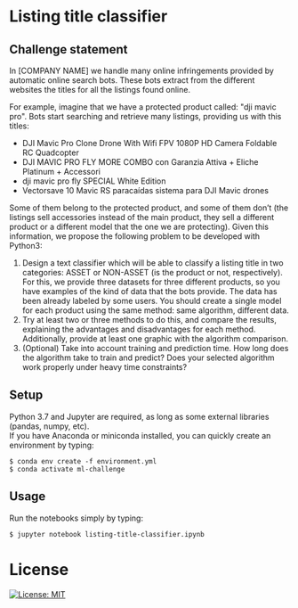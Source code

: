 # Listing title classifier

## Challenge statement
In [COMPANY NAME] we handle many online infringements provided by automatic online search bots. These bots extract from the different websites the titles for all the listings found online.  

For example, imagine that we have a protected product called: "dji mavic pro". Bots start searching and retrieve many listings, providing us with this titles:
* DJI Mavic Pro Clone Drone With Wifi FPV 1080P HD Camera Foldable RC Quadcopter
* DJI MAVIC PRO FLY MORE COMBO con Garanzia Attiva + Eliche Platinum + Accessori
* dji mavic pro fly SPECIAL White Edition
* Vectorsave 10 Mavic RS paracaídas sistema para DJI Mavic drones

Some of them belong to the protected product, and some of them don’t (the listings sell accessories instead of the main product, they sell a different product or a different model that the one we are protecting). Given this information, we propose the following problem to be developed with Python3:
1. Design a text classifier which will be able to classify a listing title in two categories: ASSET or NON-ASSET (is the product or not, respectively). For this, we provide three datasets for three different products, so you have examples of the kind of data that the bots provide. The data has been already labeled by some users. You should create a single model for each product using the same method: same algorithm, different data.
2. Try at least two or three methods to do this, and compare the results, explaining the advantages and disadvantages for each method. Additionally, provide at least one graphic with the algorithm comparison.
3. (Optional) Take into account training and prediction time. How long does the algorithm take to train and predict? Does your selected algorithm work properly under heavy time constraints?

## Setup
Python 3.7 and Jupyter are required, as long as some external libraries (pandas, numpy, etc).  
If you have Anaconda or miniconda installed, you can quickly create an environment
by typing:
```
$ conda env create -f environment.yml
$ conda activate ml-challenge
```

## Usage
Run the notebooks simply by typing:
```
$ jupyter notebook listing-title-classifier.ipynb
```

# License
[![License: MIT](https://img.shields.io/badge/License-MIT-yellow.svg)](https://opensource.org/licenses/MIT)